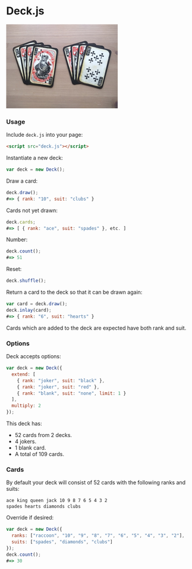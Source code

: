 # Deck.js

<img src="https://raw.githubusercontent.com/Kequc/deckjs/master/images/cards.jpg" alt="Cards" width="300" height="225" />

### Usage

Include `deck.js` into your page:
```html
<script src="deck.js"></script>
```

Instantiate a new deck:
```javascript
var deck = new Deck();
```

Draw a card:
```javascript
deck.draw();
#=> { rank: "10", suit: "clubs" }
```

Cards not yet drawn:
```javascript
deck.cards;
#=> [ { rank: "ace", suit: "spades" }, etc. ]
```

Number:
```javascript
deck.count();
#=> 51
```

Reset:
```javascript
deck.shuffle();
```

Return a card to the deck so that it can be drawn again:
```javascript
var card = deck.draw();
deck.inlay(card);
#=> { rank: "6", suit: "hearts" }
```

Cards which are added to the deck are expected have both rank and suit.


### Options

Deck accepts options:
```javascript
var deck = new Deck({
  extend: [
    { rank: "joker", suit: "black" },
    { rank: "joker", suit: "red" },
    { rank: "blank", suit: "none", limit: 1 }
  ],
  multiply: 2
});
```

This deck has:

* 52 cards from 2 decks.
* 4 jokers.
* 1 blank card.
* A total of 109 cards.

### Cards

By default your deck will consist of 52 cards with the following ranks and suits:

```
ace king queen jack 10 9 8 7 6 5 4 3 2
spades hearts diamonds clubs
```

Override if desired:
```javascript
var deck = new Deck({
  ranks: ["raccoon", "10", "9", "8", "7", "6", "5", "4", "3", "2"],
  suits: ["spades", "diamonds", "clubs"]
});
deck.count();
#=> 30
```
